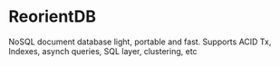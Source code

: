 ReorientDB
==========

NoSQL document database light, portable and fast. Supports ACID Tx, Indexes, asynch queries, SQL layer, clustering, etc